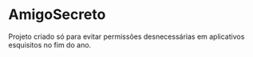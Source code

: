 # AmigoSecreto
Projeto criado só para evitar permissões desnecessárias em aplicativos esquisitos no fim do ano.
